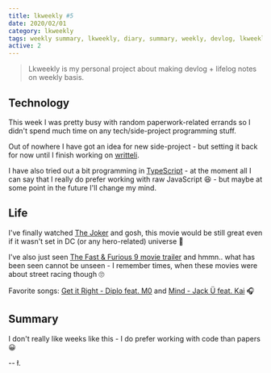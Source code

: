 ```yaml
---
title: lkweekly #5
date: 2020/02/01
category: lkweekly
tags: weekly summary, lkweekly, diary, summary, weekly, devlog, lkweekly2020
active: 2
---
```


> Lkweekly is my personal project about making devlog + lifelog notes on weekly basis.

## Technology

This week I was pretty busy with random paperwork-related errands so I didn't spend much time on any tech/side-project programming stuff.

Out of nowhere I have got an idea for new side-project - but setting it back for now until I finish working on [writteli](https://github.com/writteli/writteli).

I have also tried out a bit programming in [TypeScript](https://www.typescriptlang.org/) - at the moment all I can say that I really do prefer working with raw JavaScript 😆 - but maybe at some point in the future I'll change my mind.

## Life

I've finally watched [The Joker](https://www.imdb.com/title/tt7286456/) and gosh, this movie would be still great even if it wasn't set in DC (or any hero-related) universe 🎥

I've also just seen [The Fast & Furious 9 movie trailer](https://www.youtube.com/watch?v=GuQuWjNUhwQ&feature=youtu.be) and hmmn.. what has been seen cannot be unseen - I remember times, when these movies were about street racing though 🙄

Favorite songs: [Get it Right - Diplo feat. M0](https://open.spotify.com/track/3mehbiGKy2x5Lz1nRmZ4Vj?si=3VvaQWDpST-0eQzhlK3M_Q) and [Mind - Jack Ü feat. Kai](https://open.spotify.com/track/6ZpR2XFuQJSHAQwg9495KZ?si=79I4IsZaTWqFC3p4mmtdug) 🎧

## Summary

I don't really like weeks like this - I do prefer working with code than papers 😀

-- ł.
